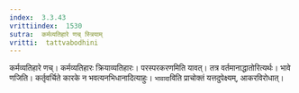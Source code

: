 ```yaml
---
index:  3.3.43
vrittiindex:  1530
sutra:  कर्मव्यतिहारे णच् स्त्रियाम्
vritti:  tattvabodhini 
---
```


कर्मव्यतिहारे णच्। कर्मव्यतिहारः क्रियाव्यतिहारः। परस्परकरणमिति यावत्। तत्र वर्तमानाद्धातोरित्यर्थः। भावे णजिति। कर्तृवर्चिते कारके न भवत्यनभिधानादित्याहुः। `भावादा`विति प्राचोक्तं यत्तदुपेक्ष्यम्, आकरविरोधात्।

